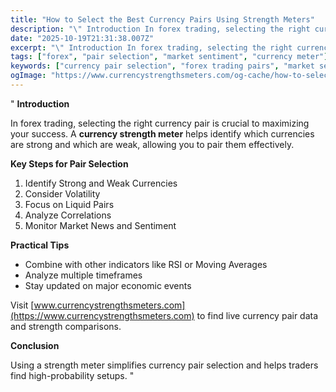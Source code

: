 ```yaml
---
title: "How to Select the Best Currency Pairs Using Strength Meters"
description: "\" Introduction In forex trading, selecting the right currency pair is crucial to maximizing your success..."
date: "2025-10-19T21:31:38.007Z"
excerpt: "\" Introduction In forex trading, selecting the right currency pair is crucial to maximizing your success. A currency strength meter helps identify which currencies are strong and which are weak, allowing you to pair them effectively. Key Steps for Pair Selection 1. Identify Strong and Weak Currencies 2. Consider Volatility..."
tags: ["forex", "pair selection", "market sentiment", "currency meter"]
keywords: ["currency pair selection", "forex trading pairs", "market sentiment", "forex beginners guide", "currency strength pairing"]
ogImage: "https://www.currencystrengthsmeters.com/og-cache/how-to-select-the-best-currency-pairs-using-strength-meters.jpg"
---
```

"
**Introduction**

In forex trading, selecting the right currency pair is crucial to maximizing your success. A **currency strength meter** helps identify which currencies are strong and which are weak, allowing you to pair them effectively.

**Key Steps for Pair Selection**

1. Identify Strong and Weak Currencies  
2. Consider Volatility  
3. Focus on Liquid Pairs  
4. Analyze Correlations  
5. Monitor Market News and Sentiment

**Practical Tips**

- Combine with other indicators like RSI or Moving Averages  
- Analyze multiple timeframes  
- Stay updated on major economic events  

Visit [www.currencystrengthsmeters.com](https://www.currencystrengthsmeters.com) to find live currency pair data and strength comparisons.

**Conclusion**

Using a strength meter simplifies currency pair selection and helps traders find high-probability setups.
"
